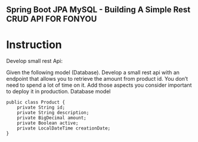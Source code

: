 ## Spring Boot JPA MySQL - Building A Simple Rest CRUD API FOR FONYOU

# Instruction

Develop small rest Api:

Given the following model (Database). Develop a small rest api with an endpoint that allows you to retrieve the amount from product id.
You donʼt need to spend a lot of time on it. Add those aspects you consider important to deploy it in production. Database model

```
public class Product {
    private String id;
    private String description;
    private BigDecimal amount;
    private Boolean active;
    private LocalDateTime creationDate;
}

```
